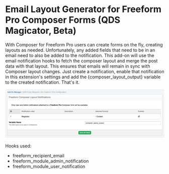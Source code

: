 # Email Layout Generator for Freeform Pro Composer Forms (QDS Magicator, Beta)

With Composer for Freeform Pro users can create forms on the fly, creating layouts
as needed. Unfortunately, any added fields that need to be in an email need to also
be added to the notification. This add-on will use the email notification hooks
to fetch the composer layout and merge the post data with that layout. This
ensures that emails will remain in sync with Composer layout changes. Just create
a notification, enable that notification in this extension's settings and add the
{composer_layout_output} variable to the created notification. That's it.

![Screen Shot](/screengrab.png?raw=true "QDS Magicator for EE3")

Hooks used:
- freeform_recipient_email
- freeform_module_admin_notification
- freeform_module_user_notification
